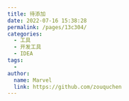 ```yaml
---
title: 待添加
date: 2022-07-16 15:38:28
permalink: /pages/13c304/
categories:
  - 工具
  - 开发工具
  - IDEA
tags:
  - 
author: 
  name: Marvel
  link: https://github.com/zouquchen
---
```

